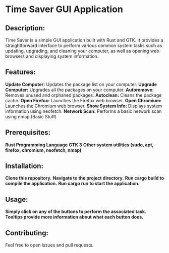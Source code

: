 # Time Saver GUI Application

**Description:**
--------------
Time Saver is a simple GUI application built with Rust and GTK. 
It provides a straightforward interface to perform various common system tasks such as updating, upgrading, and cleaning your computer, as well as opening web browsers and displaying system information.

**Features:**
--------------
**Update Computer:** Updates the package list on your computer.
**Upgrade Computer:** Upgrades all the packages on your computer.
**Autoremove:** Removes unused and orphaned packages.
**Autoclean:** Cleans the package cache.
**Open Firefox:** Launches the Firefox web browser.
**Open Chromium:** Launches the Chromium web browser.
**Show System Info:** Displays system information using neofetch.
**Network Scan:** Performs a basic network scan using nmap.(Basic Stuff)

**Prerequisites:**
---------------
**Rust Programming Language**
**GTK 3**
**Other system utilities (sudo, apt, firefox, chromium, neofetch, nmap)**

**Installation:**
-----------------
**Clone this repository.**
**Navigate to the project directory.**
**Run cargo build to compile the application.**
**Run cargo run to start the application.**


**Usage:**
----------------
**Simply click on any of the buttons to perform the associated task. Tooltips provide more information about what each button does.**

**Contributing:**
----------------
Feel free to open issues and pull requests.
